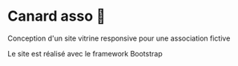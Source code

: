 # Canard asso 🦆
Conception d'un site vitrine responsive pour une association fictive

Le site est réalisé avec le framework Bootstrap
